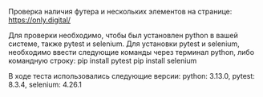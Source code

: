 Проверка наличия футера и нескольких элементов на странице: https://only.digital/

Для проверки необходимо, чтобы был установлен python в вашей системе, также pytest и selenium. Для установки pytest и selenium, необходимо ввести следующие команды через терминал python, либо командную строку: 
pip install pytest 
pip install selenium

В ходе теста использовались следующие версии: python: 3.13.0, pytest: 8.3.4, selenium: 4.26.1
